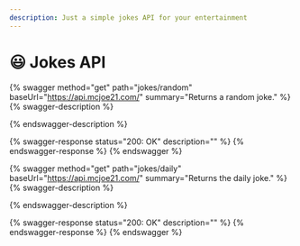 ```yaml
---
description: Just a simple jokes API for your entertainment
---
```


# 😃 Jokes API

{% swagger method="get" path="jokes/random" baseUrl="https://api.mcjoe21.com/" summary="Returns a random joke." %}
{% swagger-description %}

{% endswagger-description %}

{% swagger-response status="200: OK" description="" %}
{% endswagger-response %}
{% endswagger %}

{% swagger method="get" path="jokes/daily" baseUrl="https://api.mcjoe21.com/" summary="Returns the daily joke." %}
{% swagger-description %}

{% endswagger-description %}

{% swagger-response status="200: OK" description="" %}
{% endswagger-response %}
{% endswagger %}
